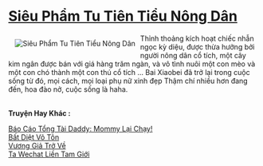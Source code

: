 <a href="https://truyentiki.com/sieu-pham-tu-tien-tieu-nong-dan.33893/" title="Siêu Phẩm Tu Tiên Tiểu Nông Dân"><h1>Siêu Phẩm Tu Tiên Tiểu Nông Dân</h1></a><div style="display:table"><img align="right" style="float: left; padding: 10px;" src="https://truyentiki.com/a/img/str/src/33893.jpg" alt="Siêu Phẩm Tu Tiên Tiểu Nông Dân">Thỉnh thoảng kích hoạt chiếc nhẫn ngọc kỳ diệu, được thừa hưởng bởi người nông dân cổ tích, một cây kim ngân được bán với giá hàng trăm ngàn, và vô tình nuôi một con mèo và một con chó thành một con thú cổ tích ... Bai Xiaobei đã trở lại trong cuộc sống từ đó, mọi cách, mọi loại phụ nữ xinh đẹp Thậm chí nhiều hơn đang đến, hoa đào nở, cuộc sống là haha.</div><p><br><b>Truyện Hay Khác :</b></p><a href="https://truyentiki.com/bao-cao-tong-tai-daddy-mommy-lai-chay.33892/" alt="Báo Cáo Tổng Tài Daddy: Mommy Lại Chạy!">Báo Cáo Tổng Tài Daddy: Mommy Lại Chạy!</a><br/><a href="https://github.com/nownovels/top500/tree/master/truyenhay/33872/" alt="Bất Diệt Võ Tôn">Bất Diệt Võ Tôn</a><br/><a href="https://github.com/nownovels/top500/tree/master/truyenhay/33778/" alt="Vương Giả Trở Về">Vương Giả Trở Về</a><br/><a href="https://github.com/nownovels/top500/tree/master/truyenhay/33505/" alt="Ta Wechat Liền Tam Giới">Ta Wechat Liền Tam Giới</a><br/>